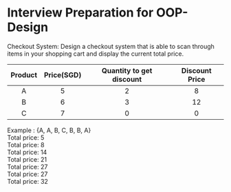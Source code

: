 # Interview Preparation for OOP-Design

Checkout System: Design a checkout system that is able to scan through items in your shopping cart and display the current total price.

|     Product   |   Price(SGD)  | Quantity to get discount | Discount Price |
| :-----------: | :-----------: | :----------------------: | :------------: |
|        A      |       5       |             2            |        8       |
|        B      |       6       |             3            |       12       |
|        C      |       7       |             0            |        0       |

Example : {A, A, B, C, B, B, A} <br />
Total price:  5<br />
Total price:  8<br />
Total price: 14<br />
Total price: 21<br />
Total price: 27<br />
Total price: 27<br />
Total price: 32<br />

